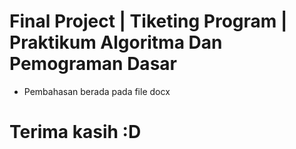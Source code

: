# Final Project | Tiketing Program | Praktikum Algoritma Dan Pemograman Dasar

- Pembahasan berada pada file docx

# Terima kasih :D
